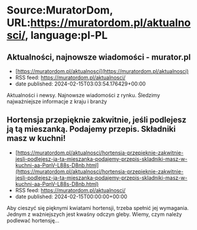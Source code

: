 # Source:MuratorDom, URL:https://muratordom.pl/aktualnosci/, language:pl-PL

## Aktualności, najnowsze wiadomości - murator.pl
 - [https://muratordom.pl/aktualnosci](https://muratordom.pl/aktualnosci)
 - RSS feed: https://muratordom.pl/aktualnosci/
 - date published: 2024-02-15T03:03:54.176429+00:00

Aktualności i newsy. Najnowsze wiadomości z rynku. Śledzimy najważniejsze informacje z kraju i branży

## Hortensja przepięknie zakwitnie, jeśli podlejesz ją tą mieszanką. Podajemy przepis. Składniki masz w kuchni!
 - [https://muratordom.pl/aktualnosci/hortensja-przepieknie-zakwitnie-jesli-podlejesz-ja-ta-mieszanka-podajemy-przepis-skladniki-masz-w-kuchni-aa-PqnV-L88s-D8nb.html](https://muratordom.pl/aktualnosci/hortensja-przepieknie-zakwitnie-jesli-podlejesz-ja-ta-mieszanka-podajemy-przepis-skladniki-masz-w-kuchni-aa-PqnV-L88s-D8nb.html)
 - RSS feed: https://muratordom.pl/aktualnosci/
 - date published: 2024-02-15T00:00:00+00:00

Aby cieszyć się pięknymi kwiatami hortensji, trzeba spełnić jej wymagania. Jednym z ważniejszych jest kwaśny odczyn gleby. Wiemy, czym należy podlewać hortensję...

